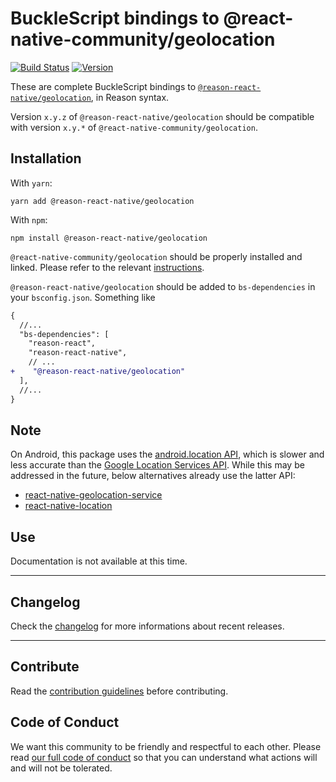 # BuckleScript bindings to @react-native-community/geolocation

[![Build Status](https://github.com/reason-react-native/geolocation/workflows/Build/badge.svg)](https://github.com/reason-react-native/geolocation/actions)
[![Version](https://img.shields.io/npm/v/@reason-react-native/geolocation.svg)](https://www.npmjs.com/package/@reason-react-native/geolocation)

These are complete BuckleScript bindings to
[`@reason-react-native/geolocation`](https://github.com/react-native-community/react-native-geolocation),
in Reason syntax.

Version `x.y.z` of `@reason-react-native/geolocation` should be compatible with
version `x.y.*` of `@react-native-community/geolocation`.

## Installation

With `yarn`:

```shell
yarn add @reason-react-native/geolocation
```

With `npm`:

```shell
npm install @reason-react-native/geolocation
```

`@react-native-community/geolocation` should be properly installed and linked.
Please refer to the relevant
[instructions](https://github.com/react-native-community/react-native-geolocation/blob/master/README.md).

`@reason-react-native/geolocation` should be added to `bs-dependencies` in your
`bsconfig.json`. Something like

```diff
{
  //...
  "bs-dependencies": [
    "reason-react",
    "reason-react-native",
    // ...
+    "@reason-react-native/geolocation"
  ],
  //...
}
```

## Note

On Android, this package uses the
[android.location API](https://developer.android.com/reference/android/location/package-summary),
which is slower and less accurate than the
[Google Location Services API](https://developer.android.com/training/location/).
While this may be addressed in the future, below alternatives already use the
latter API:

- [react-native-geolocation-service](https://github.com/Agontuk/react-native-geolocation-service)
- [react-native-location](https://github.com/timfpark/react-native-location)

## Use

Documentation is not available at this time.

---

## Changelog

Check the [changelog](./CHANGELOG.md) for more informations about recent
releases.

---

## Contribute

Read the
[contribution guidelines](https://github.com/reason-react-native/.github/blob/master/CONTRIBUTING.md)
before contributing.

## Code of Conduct

We want this community to be friendly and respectful to each other. Please read
[our full code of conduct](https://github.com/reason-react-native/.github/blob/master/CODE_OF_CONDUCT.md)
so that you can understand what actions will and will not be tolerated.
